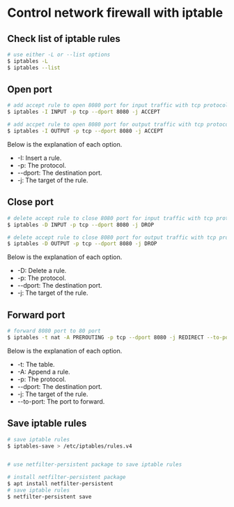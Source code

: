 # Control network firewall with iptable

## Check list of iptable rules

```bash
# use either -L or --list options
$ iptables -L
$ iptables --list
```

## Open port

```bash
# add accept rule to open 8080 port for input traffic with tcp protocol
$ iptables -I INPUT -p tcp --dport 8080 -j ACCEPT 

# add accpet rule to open 8080 port for output traffic with tcp protocol
$ iptables -I OUTPUT -p tcp --dport 8080 -j ACCEPT
```

Below is the explanation of each option.

* -I: Insert a rule.
* -p: The protocol.
* --dport: The destination port.
* -j: The target of the rule.

## Close port

```bash
# delete accept rule to close 8080 port for input traffic with tcp protocol
$ iptables -D INPUT -p tcp --dport 8080 -j DROP

# delete accept rule to close 8080 port for output traffic with tcp protocol
$ iptables -D OUTPUT -p tcp --dport 8080 -j DROP
```

Below is the explanation of each option.

* -D: Delete a rule.
* -p: The protocol.
* --dport: The destination port.
* -j: The target of the rule.

## Forward port

```bash
# forward 8080 port to 80 port
$ iptables -t nat -A PREROUTING -p tcp --dport 8080 -j REDIRECT --to-port 80
```

Below is the explanation of each option.

* -t: The table.
* -A: Append a rule.
* -p: The protocol.
* --dport: The destination port.
* -j: The target of the rule.
* --to-port: The port to forward.

## Save iptable rules

```bash
# save iptable rules
$ iptables-save > /etc/iptables/rules.v4


# use netfilter-persistent package to save iptable rules

# install netfilter-persistent package
$ apt install netfilter-persistent
# save iptable rules
$ netfilter-persistent save
```

